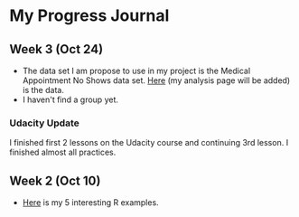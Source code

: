# My Progress Journal

## Week 3 (Oct 24)

+ The data set I am propose to use in my project is the Medical Appointment No Shows data set. [Here](files/data_show.html) (my analysis page will be added) is the data.
+ I haven't find a group yet.

### Udacity Update 
I finished first 2 lessons on the Udacity course and continuing 3rd lesson. I finished almost all practices. 

## Week 2 (Oct 10)

+ [Here](files/HW1_recepdurdu.html) is my 5 interesting R examples. 
